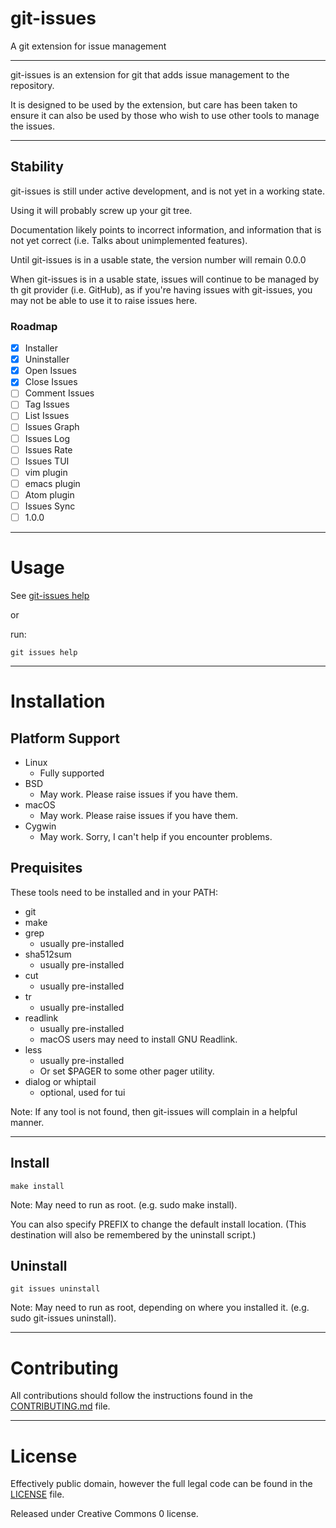 # git-issues

A git extension for issue management

---

git-issues is an extension for git that adds issue management to the repository.

It is designed to be used by the extension, but care has been taken to ensure it can also be used by those who wish to use other tools to manage the issues.

---

## Stability

git-issues is still under active development, and is not yet in a working state.

Using it will probably screw up your git tree.

Documentation likely points to incorrect information, and information that is not yet correct (i.e. Talks about unimplemented features).

Until git-issues is in a usable state, the version number will remain 0.0.0

When git-issues is in a usable state, issues will continue to be managed by th git provider (i.e. GitHub), as if you're having issues with git-issues, you may not be able to use it to raise issues here.

### Roadmap

- [X] Installer
- [X] Uninstaller
- [X] Open Issues
- [X] Close Issues
- [ ] Comment Issues
- [ ] Tag Issues
- [ ] List Issues
- [ ] Issues Graph
- [ ] Issues Log
- [ ] Issues Rate
- [ ] Issues TUI
- [ ] vim plugin
- [ ] emacs plugin
- [ ] Atom plugin
- [ ] Issues Sync
- [ ] 1.0.0

---

# Usage

See [git-issues help](docs/01_gitissues.md)

or

run:

```
git issues help
```

---

# Installation

## Platform Support

* Linux
    * Fully supported
* BSD
    * May work. Please raise issues if you have them.
* macOS
    * May work. Please raise issues if you have them.
* Cygwin
    * May work. Sorry, I can't help if you encounter problems.

## Prequisites

These tools need to be installed and in your PATH:

* git
* make
* grep
    * usually pre-installed
* sha512sum
    * usually pre-installed
* cut
    * usually pre-installed
* tr
    * usually pre-installed
* readlink
    * usually pre-installed
    * macOS users may need to install GNU Readlink.
* less
    * usually pre-installed
    * Or set $PAGER to some other pager utility.
* dialog or whiptail
    * optional, used for tui

Note: If any tool is not found, then git-issues will complain in a helpful manner.

---

## Install

```
make install
```

Note: May need to run as root. (e.g. sudo make install).

You can also specify PREFIX to change the default install location. (This destination will also be remembered by the uninstall script.)

## Uninstall

```
git issues uninstall
```

Note: May need to run as root, depending on where you installed it. (e.g. sudo git-issues uninstall).

---

# Contributing

All contributions should follow the instructions found in the [CONTRIBUTING.md](CONTRIBUTING.md) file.

---

# License

Effectively public domain, however the full legal code can be found in the [LICENSE](LICENSE) file.

Released under Creative Commons 0 license.
